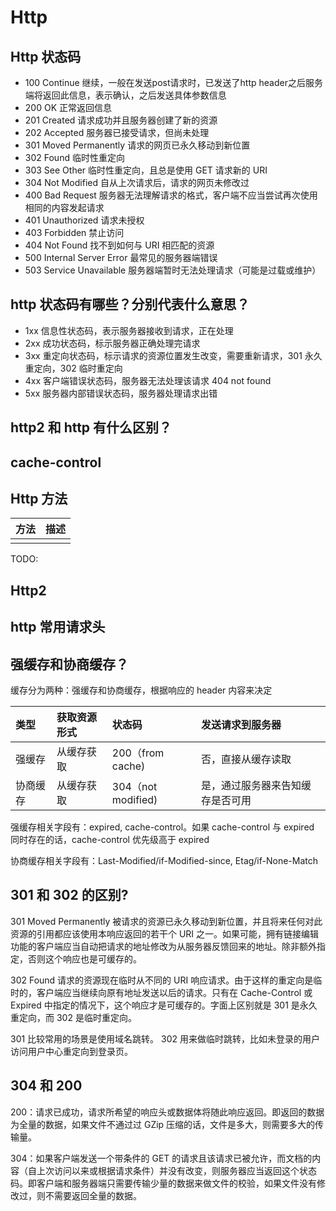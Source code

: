 # Http

## Http  状态码

* 100 Continue  继续，一般在发送post请求时，已发送了http header之后服务端将返回此信息，表示确认，之后发送具体参数信息
* 200 OK   正常返回信息
* 201 Created  请求成功并且服务器创建了新的资源
* 202 Accepted  服务器已接受请求，但尚未处理
* 301 Moved Permanently  请求的网页已永久移动到新位置
* 302 Found  临时性重定向
* 303 See Other  临时性重定向，且总是使用 GET 请求新的 URI
* 304 Not Modified  自从上次请求后，请求的网页未修改过
* 400 Bad Request  服务器无法理解请求的格式，客户端不应当尝试再次使用相同的内容发起请求
* 401 Unauthorized  请求未授权
* 403 Forbidden  禁止访问
* 404 Not Found  找不到如何与 URI 相匹配的资源
* 500 Internal Server Error  最常见的服务器端错误
* 503 Service Unavailable 服务器端暂时无法处理请求（可能是过载或维护）

## http 状态码有哪些？分别代表什么意思？

* 1xx 信息性状态码，表示服务器接收到请求，正在处理
* 2xx 成功状态码，标示服务器正确处理完请求
* 3xx 重定向状态码，标示请求的资源位置发生改变，需要重新请求，301 永久重定向，302 临时重定向
* 4xx 客户端错误状态码，服务器无法处理该请求 404 not found
* 5xx 服务器内部错误状态码，服务器处理请求出错



## http2 和 http 有什么区别？

## cache-control

## Http 方法

| 方法 | 描述 |
| :--- | :--- |
|  |  |

TODO:

## Http2

## http 常用请求头

## 强缓存和协商缓存？

缓存分为两种：强缓存和协商缓存，根据响应的 header 内容来决定

| 类型 | 获取资源形式 | 状态码 | 发送请求到服务器 |
| :--- | :--- | :--- | :--- |
| 强缓存 | 从缓存获取 | 200（from cache\) | 否，直接从缓存读取 |
| 协商缓存 | 从缓存获取 | 304（not modified\) | 是，通过服务器来告知缓存是否可用 |

强缓存相关字段有：expired, cache-control。如果 cache-control 与 expired 同时存在的话，cache-control 优先级高于 expired

协商缓存相关字段有：Last-Modified/if-Modified-since, Etag/if-None-Match

## 301 和 302 的区别?

301 Moved Permanently 被请求的资源已永久移动到新位置，并且将来任何对此资源的引用都应该使用本响应返回的若干个 URI 之一。如果可能，拥有链接编辑功能的客户端应当自动把请求的地址修改为从服务器反馈回来的地址。除非额外指定，否则这个响应也是可缓存的。

302 Found 请求的资源现在临时从不同的 URI 响应请求。由于这样的重定向是临时的，客户端应当继续向原有地址发送以后的请求。只有在 Cache-Control 或 Expired 中指定的情况下，这个响应才是可缓存的。字面上区别就是 301 是永久重定向，而 302 是临时重定向。

301 比较常用的场景是使用域名跳转。 302 用来做临时跳转，比如未登录的用户访问用户中心重定向到登录页。

## 304 和 200

200：请求已成功，请求所希望的响应头或数据体将随此响应返回。即返回的数据为全量的数据，如果文件不通过过 GZip 压缩的话，文件是多大，则需要多大的传输量。

304：如果客户端发送一个带条件的 GET 的请求且该请求已被允许，而文档的内容（自上次访问以来或根据请求条件）并没有改变，则服务器应当返回这个状态码。即客户端和服务器端只需要传输少量的数据来做文件的校验，如果文件没有修改过，则不需要返回全量的数据。

